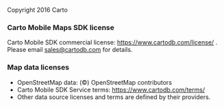 Copyright 2016 Carto

### Carto Mobile Maps SDK license

Carto Mobile SDK commercial license: https://www.cartodb.com/license/ . Please email sales@cartodb.com for details.

### Map data licenses

* OpenStreetMap data: (©) OpenStreetMap contributors
* Carto Mobile SDK Service terms: https://www.cartodb.com/terms/
* Other data source licenses and terms are defined by their providers. 

